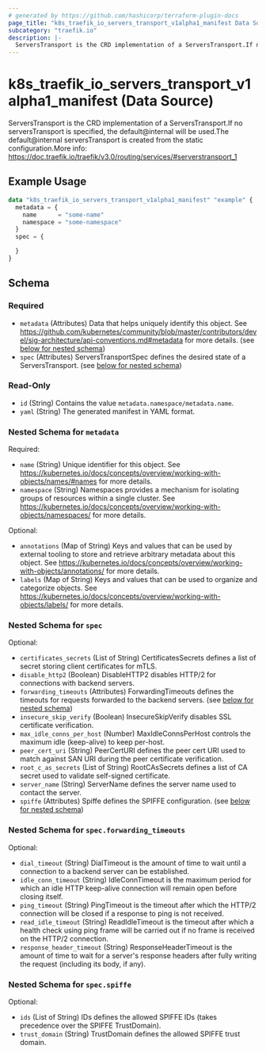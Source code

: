```yaml
---
# generated by https://github.com/hashicorp/terraform-plugin-docs
page_title: "k8s_traefik_io_servers_transport_v1alpha1_manifest Data Source - terraform-provider-k8s"
subcategory: "traefik.io"
description: |-
  ServersTransport is the CRD implementation of a ServersTransport.If no serversTransport is specified, the default@internal will be used.The default@internal serversTransport is created from the static configuration.More info: https://doc.traefik.io/traefik/v3.0/routing/services/#serverstransport_1
---
```


# k8s_traefik_io_servers_transport_v1alpha1_manifest (Data Source)

ServersTransport is the CRD implementation of a ServersTransport.If no serversTransport is specified, the default@internal will be used.The default@internal serversTransport is created from the static configuration.More info: https://doc.traefik.io/traefik/v3.0/routing/services/#serverstransport_1

## Example Usage

```terraform
data "k8s_traefik_io_servers_transport_v1alpha1_manifest" "example" {
  metadata = {
    name      = "some-name"
    namespace = "some-namespace"
  }
  spec = {

  }
}
```

<!-- schema generated by tfplugindocs -->
## Schema

### Required

- `metadata` (Attributes) Data that helps uniquely identify this object. See https://github.com/kubernetes/community/blob/master/contributors/devel/sig-architecture/api-conventions.md#metadata for more details. (see [below for nested schema](#nestedatt--metadata))
- `spec` (Attributes) ServersTransportSpec defines the desired state of a ServersTransport. (see [below for nested schema](#nestedatt--spec))

### Read-Only

- `id` (String) Contains the value `metadata.namespace/metadata.name`.
- `yaml` (String) The generated manifest in YAML format.

<a id="nestedatt--metadata"></a>
### Nested Schema for `metadata`

Required:

- `name` (String) Unique identifier for this object. See https://kubernetes.io/docs/concepts/overview/working-with-objects/names/#names for more details.
- `namespace` (String) Namespaces provides a mechanism for isolating groups of resources within a single cluster. See https://kubernetes.io/docs/concepts/overview/working-with-objects/namespaces/ for more details.

Optional:

- `annotations` (Map of String) Keys and values that can be used by external tooling to store and retrieve arbitrary metadata about this object. See https://kubernetes.io/docs/concepts/overview/working-with-objects/annotations/ for more details.
- `labels` (Map of String) Keys and values that can be used to organize and categorize objects. See https://kubernetes.io/docs/concepts/overview/working-with-objects/labels/ for more details.


<a id="nestedatt--spec"></a>
### Nested Schema for `spec`

Optional:

- `certificates_secrets` (List of String) CertificatesSecrets defines a list of secret storing client certificates for mTLS.
- `disable_http2` (Boolean) DisableHTTP2 disables HTTP/2 for connections with backend servers.
- `forwarding_timeouts` (Attributes) ForwardingTimeouts defines the timeouts for requests forwarded to the backend servers. (see [below for nested schema](#nestedatt--spec--forwarding_timeouts))
- `insecure_skip_verify` (Boolean) InsecureSkipVerify disables SSL certificate verification.
- `max_idle_conns_per_host` (Number) MaxIdleConnsPerHost controls the maximum idle (keep-alive) to keep per-host.
- `peer_cert_uri` (String) PeerCertURI defines the peer cert URI used to match against SAN URI during the peer certificate verification.
- `root_c_as_secrets` (List of String) RootCAsSecrets defines a list of CA secret used to validate self-signed certificate.
- `server_name` (String) ServerName defines the server name used to contact the server.
- `spiffe` (Attributes) Spiffe defines the SPIFFE configuration. (see [below for nested schema](#nestedatt--spec--spiffe))

<a id="nestedatt--spec--forwarding_timeouts"></a>
### Nested Schema for `spec.forwarding_timeouts`

Optional:

- `dial_timeout` (String) DialTimeout is the amount of time to wait until a connection to a backend server can be established.
- `idle_conn_timeout` (String) IdleConnTimeout is the maximum period for which an idle HTTP keep-alive connection will remain open before closing itself.
- `ping_timeout` (String) PingTimeout is the timeout after which the HTTP/2 connection will be closed if a response to ping is not received.
- `read_idle_timeout` (String) ReadIdleTimeout is the timeout after which a health check using ping frame will be carried out if no frame is received on the HTTP/2 connection.
- `response_header_timeout` (String) ResponseHeaderTimeout is the amount of time to wait for a server's response headers after fully writing the request (including its body, if any).


<a id="nestedatt--spec--spiffe"></a>
### Nested Schema for `spec.spiffe`

Optional:

- `ids` (List of String) IDs defines the allowed SPIFFE IDs (takes precedence over the SPIFFE TrustDomain).
- `trust_domain` (String) TrustDomain defines the allowed SPIFFE trust domain.
